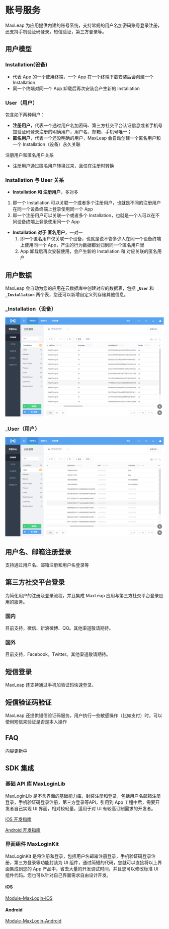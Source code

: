# 账号服务

MaxLeap 为应用提供内建的账号系统，支持常规的用户名加密码账号登录注册，还支持手机验证码登录，短信验证，第三方登录等。

## 用户模型
### Installation(设备)
* 代表 App 的一个使用终端，一个 App 在一个终端下载安装后会创建一个 Installation
* 同一个终端对同一个 App 卸载后再次安装会产生新的 Installation

### User（用户）

包含如下两种用户：

 * **注册用户**，代表一个通过用户名加密码、第三方社交平台认证信息或者手机号加验证码登录注册的明确用户，用户名、邮箱、手机号唯一；
 * **匿名用户**，代表一个还没明确的用户，MaxLeap 会自动创建一个匿名用户和一个 Installation（设备）永久关联
 
注册用户和匿名用户关系

  * 注册用户通过匿名用户转换过来，且仅在注册时转换
  
### Installation 与 User 关系
 * **Installation 和 注册用户**，多对多
  1. 即一个 Installation 可以关联一个或者多个注册用户，也就是不同的注册用户在同一个设备终端上登录使用同一个 App
  2. 即一个注册用户可以关联一个或者多个 Installation，也就是一个人可以在不同设备终端上登录使用同一个 App
 * **Installation 对于 匿名用户**，一对一
   1. 即一个匿名用户仅关联一个设备，也就是说不管多少人在同一个设备终端上使用同一个 App，产生的行为数据都划归到同一个匿名用户里
   2. App 卸载后再次安装使用，会产生新的 Installation 和 对应关联的匿名用户
 

## 用户数据
MaxLeap 会自动为您的应用在云数据库中创建对应的数据表，包括 **`_User`** 和 **`_Installation`** 两个表，您还可以新增自定义列存储其他信息。

### _Installation（设备）

![imgCDclassList.png](../../../images/account_2.png)

### _User（用户）
 ![imgCDclassList.png](../../../images/account_1.png)

## 用户名、邮箱注册登录

支持通过用户名、邮箱注册和用户名登录等

## 第三方社交平台登录

为简化用户的注册及登录流程，并且集成 MaxLeap 应用与第三方社交平台登录应用的服务。
### 国内
目前支持，微信、新浪微博、QQ。其他渠道敬请期待。
### 国外
目前支持，Facebook，Twitter。其他渠道敬请期待。
## 短信登录
MaxLeap 还支持通过手机加验证码快速登录。
## 短信验证码验证
MaxLeap 还提供短信验证码服务，用户执行一些敏感操作（比如支付）时，可以使用短信来验证是否是本人操作
## FAQ
内容更新中

## SDK 集成

### 基础 API 库 MaxLoginLib
MaxLoginLib 是不含界面的基础能力库，封装注册和登录，包括用户名邮箱注册登录，手机验证码登录注册，第三方登录等API，引用到 App 工程中后，需要开发者自己实现 UI 界面，相对较轻量，适用于对 UI 有较高订制需求的开发者。

[iOS 开发指南](ML_DOCS_GUIDE_LINK_PLACEHOLDER_IOS#ACCOUNT_SYSTEM_ZH)

[Android 开发指南](ML_DOCS_GUIDE_LINK_PLACEHOLDER_ANDROID#ACCOUNT_SYSTEM_ZH)

<!--
[Javascript 开发指南](ML_DOCS_GUIDE_LINK_PLACEHOLDER_JS#ACCOUNTSYSTEM_ZH)
-->
### 界面组件 MaxLoginKit
MaxLoginKit 是将注册和登录，包括用户名邮箱注册登录，手机验证码登录注册，第三方登录等功能封装为 UI 组件，通过简短的代码，您就可以直接将以上界面集成到您的 App 产品中，省去大量的开发调试时间，并且您可以修改标准 UI 组件代码。您也可以针对自己界面需求自由设计开发。

#### iOS
[Module-MaxLogin-iOS](https://github.com/MaxLeap/Module-MaxLogin-iOS)

#### Android
[Module-MaxLogin-Android](https://github.com/MaxLeap/Module-MaxLogin-Android)
